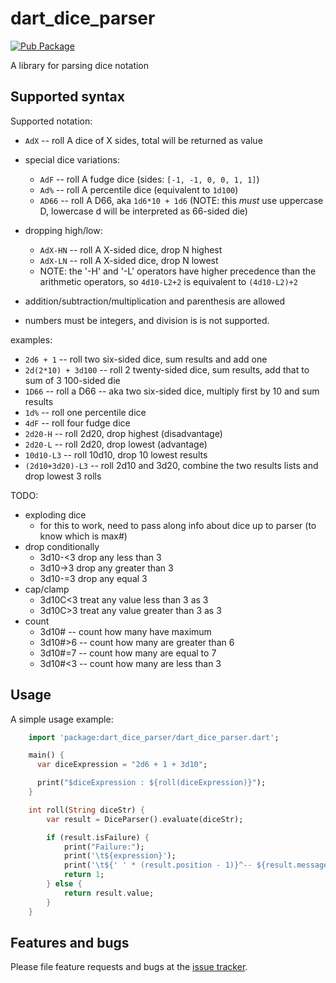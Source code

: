 # dart_dice_parser
[![Pub Package](https://img.shields.io/pub/v/dart_dice_parser.svg)](https://pub.dartlang.org/packages/dart_dice_parser)

A library for parsing dice notation

## Supported syntax

Supported notation:
* `AdX` -- roll A dice of X sides, total will be returned as value
* special dice variations:
  * `AdF` -- roll A fudge dice (sides: `[-1, -1, 0, 0, 1, 1]`)
  * `Ad%` -- roll A percentile dice (equivalent to `1d100`)
  * `AD66` -- roll A D66, aka `1d6*10 + 1d6` (NOTE: this _must_ use
    uppercase D, lowercase d will be interpreted as 66-sided die)
* dropping high/low:
  * `AdX-HN` -- roll A X-sided dice, drop N highest
  * `AdX-LN` -- roll A X-sided dice, drop N lowest
  * NOTE: the '-H' and '-L' operators have higher precedence than
    the arithmetic operators, so `4d10-L2+2` is equivalent to `(4d10-L2)+2`

* addition/subtraction/multiplication and parenthesis are allowed
* numbers must be integers, and division is is not supported.

examples:
* `2d6 + 1` -- roll two six-sided dice, sum results and add one
* `2d(2*10) + 3d100` -- roll 2 twenty-sided dice, sum results,
  add that to sum of 3 100-sided die
* `1D66` -- roll a D66 -- aka two six-sided dice, multiply first by 10 and sum results
* `1d%` -- roll one percentile dice
* `4dF` -- roll four fudge dice
* `2d20-H` -- roll 2d20, drop highest (disadvantage)
* `2d20-L` -- roll 2d20, drop lowest (advantage)
* `10d10-L3` -- roll 10d10, drop 10 lowest results
* `(2d10+3d20)-L3` -- roll 2d10 and 3d20, combine the two results lists and drop lowest 3 rolls


TODO:
* exploding dice
  * for this to work, need to pass along info about dice up to parser (to know which is max#)
* drop conditionally
  * 3d10-<3 drop any less than 3
  * 3d10->3 drop any greater than 3
  * 3d10-=3 drop any equal 3
* cap/clamp
  * 3d10C<3 treat any value less than 3 as 3
  * 3d10C>3 treat any value greater than 3 as 3
* count
  * 3d10# -- count how many have maximum
  * 3d10#>6 -- count how many are greater than 6
  * 3d10#=7 -- count how many are equal to 7
  * 3d10#<3 -- count how many are less than 3

## Usage

A simple usage example:

```dart
    import 'package:dart_dice_parser/dart_dice_parser.dart';

    main() {
      var diceExpression = "2d6 + 1 + 3d10";

      print("$diceExpression : ${roll(diceExpression)}");
    }

    int roll(String diceStr) {
        var result = DiceParser().evaluate(diceStr);

        if (result.isFailure) {
            print("Failure:");
            print('\t${expression}');
            print('\t${' ' * (result.position - 1)}^-- ${result.message}');
            return 1;
        } else {
            return result.value;
        }
    }
```

## Features and bugs

Please file feature requests and bugs at the [issue tracker][tracker].

[tracker]: https://github.com/stevesea/dart-dice-parser/issues
